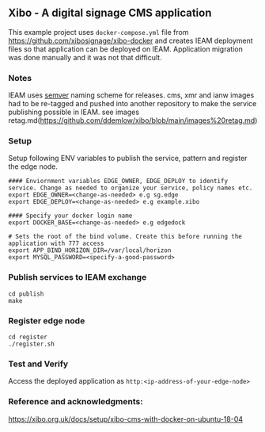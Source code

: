 ## Xibo - A digital signage CMS application 

This example project uses `docker-compose.yml` file from https://github.com/xibosignage/xibo-docker and creates IEAM deployment files so that application can be deployed on IEAM. Application migration was done manually and it was not that difficult.

### Notes

IEAM uses [semver](https://semver.org) naming scheme for releases. cms, xmr and ianw images had to be re-tagged and pushed into another repository to make the service publishing possible in IEAM.  see images retag.md(https://github.com/ddemlow/xibo/blob/main/images%20retag.md)

### Setup
Setup following ENV variables to publish the service, pattern and register the edge node.

```
#### Enviornment variables EDGE_OWNER, EDGE_DEPLOY to identify service. Change as needed to organize your service, policy names etc.
export EDGE_OWNER=<change-as-needed> e.g sg.edge           
export EDGE_DEPLOY=<change-as-needed> e.g example.xibo 

#### Specify your docker login name
export DOCKER_BASE=<change-as-needed> e.g edgedock
    
# Sets the root of the bind volume. Create this before running the application with 777 access
export APP_BIND_HORIZON_DIR=/var/local/horizon
export MYSQL_PASSWORD=<specify-a-good-password>
```

### Publish services to IEAM exchange
```
cd publish
make
```

### Register edge node 
```
cd register
./register.sh
```
### Test and Verify
Access the deployed application as `http:<ip-address-of-your-edge-node>`

### Reference and acknowledgments:
https://xibo.org.uk/docs/setup/xibo-cms-with-docker-on-ubuntu-18-04

